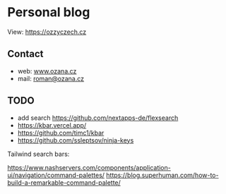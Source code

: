 # Personal blog

View: https://ozzyczech.cz

## Contact

* web: www.ozana.cz
* mail: roman@ozana.cz

## TODO

- add search https://github.com/nextapps-de/flexsearch
- https://kbar.vercel.app/
- https://github.com/timc1/kbar
- https://github.com/ssleptsov/ninja-keys


Tailwind search bars:

https://www.nashservers.com/components/application-ui/navigation/command-palettes/
https://blog.superhuman.com/how-to-build-a-remarkable-command-palette/